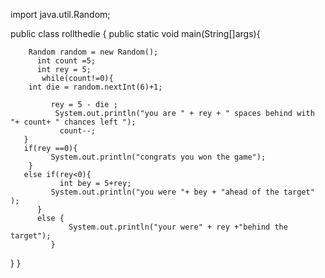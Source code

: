 import java.util.Random;


public class rollthedie {
       public static void main(String[]args){

        Random random = new Random();
          int count =5;  
          int rey = 5; 
           while(count!=0){
        int die = random.nextInt(6)+1;
            
             rey = 5 - die ; 
              System.out.println("you are " + rey + " spaces behind with "+ count+ " chances left "); 
               count--;
       } 
       if(rey ==0){ 
             System.out.println("congrats you won the game"); 
        } 
       else if(rey<0){  
               int bey = 5+rey;
             System.out.println("you were "+ bey + "ahead of the target" );
          } 
          else { 
                 System.out.println("your were" + rey +"behind the target");
             }
} 
}
